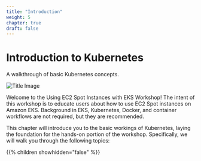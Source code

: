 ```yaml
---
title: "Introduction"
weight: 5
chapter: true
draft: false
---
```


# Introduction to Kubernetes

A walkthrough of basic Kubernetes concepts.

![Title Image](/images/using_ec2_spot_instances_with_eks/005_introduction/eks-product-page.png)

Welcome to the Using EC2 Spot Instances with EKS Workshop! The intent of this workshop is to educate users about how to use EC2 Spot instances on Amazon EKS. Background in EKS, Kubernetes, Docker, and container workflows are not required, but they are recommended.

This chapter will introduce you to the basic workings of Kubernetes, laying the foundation for the hands-on portion of the workshop. Specifically, we will walk you through the following topics:

{{% children showhidden="false" %}}
